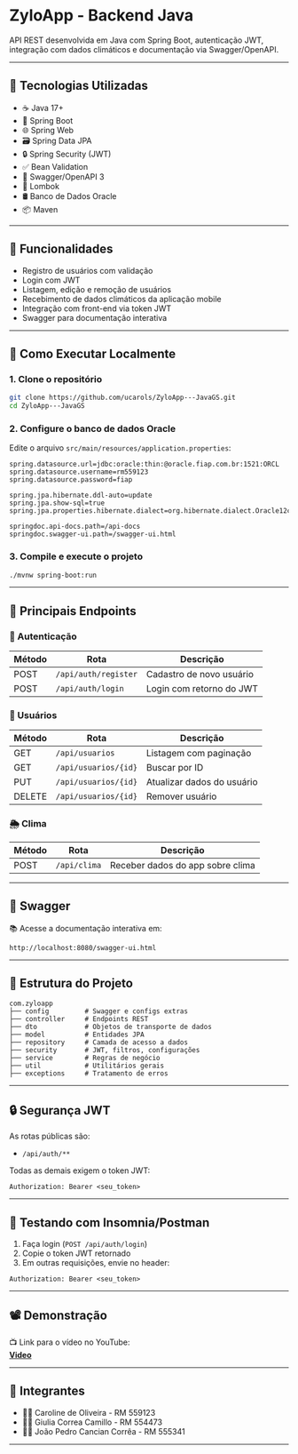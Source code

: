 # ZyloApp - Backend Java 


API REST desenvolvida em Java com Spring Boot, autenticação JWT, integração com dados climáticos e documentação via Swagger/OpenAPI.

---

## 🔧 Tecnologias Utilizadas

- ☕ Java 17+
- 🚀 Spring Boot
- 🌐 Spring Web
- 🗃️ Spring Data JPA
- 🔒 Spring Security (JWT)
- ✅ Bean Validation
- 📘 Swagger/OpenAPI 3
- 🧬 Lombok
- 🛢️ Banco de Dados Oracle
- 📦 Maven

---

## 🔐 Funcionalidades

- Registro de usuários com validação
- Login com JWT
- Listagem, edição e remoção de usuários
- Recebimento de dados climáticos da aplicação mobile
- Integração com front-end via token JWT
- Swagger para documentação interativa

---

## 🚀 Como Executar Localmente

### 1. Clone o repositório

```bash
git clone https://github.com/ucarols/ZyloApp---JavaGS.git
cd ZyloApp---JavaGS
```

### 2. Configure o banco de dados Oracle

Edite o arquivo `src/main/resources/application.properties`:

```properties
spring.datasource.url=jdbc:oracle:thin:@oracle.fiap.com.br:1521:ORCL
spring.datasource.username=rm559123
spring.datasource.password=fiap

spring.jpa.hibernate.ddl-auto=update
spring.jpa.show-sql=true
spring.jpa.properties.hibernate.dialect=org.hibernate.dialect.Oracle12cDialect

springdoc.api-docs.path=/api-docs
springdoc.swagger-ui.path=/swagger-ui.html
```

### 3. Compile e execute o projeto

```bash
./mvnw spring-boot:run
```

---

## 🔑 Principais Endpoints

### 🔐 Autenticação

| Método | Rota               | Descrição                |
|--------|--------------------|--------------------------|
| POST   | `/api/auth/register` | Cadastro de novo usuário |
| POST   | `/api/auth/login`    | Login com retorno do JWT |

### 👤 Usuários

| Método | Rota                | Descrição                  |
|--------|---------------------|----------------------------|
| GET    | `/api/usuarios`       | Listagem com paginação     |
| GET    | `/api/usuarios/{id}`  | Buscar por ID              |
| PUT    | `/api/usuarios/{id}`  | Atualizar dados do usuário |
| DELETE | `/api/usuarios/{id}`  | Remover usuário            |

### 🌦️ Clima

| Método | Rota         | Descrição                        |
|--------|--------------|----------------------------------|
| POST   | `/api/clima` | Receber dados do app sobre clima |

---

## 📑 Swagger

📚 Acesse a documentação interativa em:

```
http://localhost:8080/swagger-ui.html
```

---

## 📂 Estrutura do Projeto

```
com.zyloapp
├── config         # Swagger e configs extras
├── controller     # Endpoints REST
├── dto            # Objetos de transporte de dados
├── model          # Entidades JPA
├── repository     # Camada de acesso a dados
├── security       # JWT, filtros, configurações
├── service        # Regras de negócio
├── util           # Utilitários gerais
├── exceptions     # Tratamento de erros
```

---

## 🔒 Segurança JWT

As rotas públicas são:

- `/api/auth/**`

Todas as demais exigem o token JWT:

```http
Authorization: Bearer <seu_token>
```

---

## 🧪 Testando com Insomnia/Postman

1. Faça login (`POST /api/auth/login`)
2. Copie o token JWT retornado
3. Em outras requisições, envie no header:

```http
Authorization: Bearer <seu_token>
```

---

## 📽️ Demonstração

📺 Link para o vídeo no YouTube:  
**[Video](https://www.youtube.com/watch?v=t5PT38Et8dI)**

---

## 👥 Integrantes

- 👩‍💻 Caroline de Oliveira - RM 559123
- 👩‍💻 Giulia Correa Camillo - RM 554473
- 👨‍💻 João Pedro Cancian Corrêa - RM 555341

---

